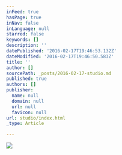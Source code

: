 ```yaml
---
inFeed: true
hasPage: true
inNav: false
inLanguage: null
starred: false
keywords: []
description: ''
datePublished: '2016-02-17T19:46:53.132Z'
dateModified: '2016-02-17T19:46:50.583Z'
title: ''
author: []
sourcePath: _posts/2016-02-17-studio.md
published: true
authors: []
publisher:
  name: null
  domain: null
  url: null
  favicon: null
url: studio/index.html
_type: Article

---
```

![](https://the-grid-user-content.s3-us-west-2.amazonaws.com/5b18040f-7317-46f9-b95b-08edaf517c57.jpg)